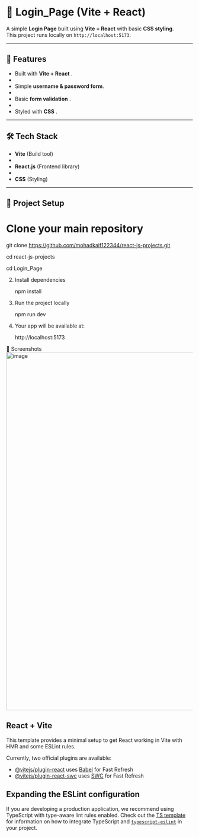 # 🔐 Login_Page (Vite + React)

A simple **Login Page** built using **Vite + React** with basic **CSS styling**.  
This project runs locally on `http://localhost:5173`.

---

## 🚀 Features

- Built with **Vite + React** .
- 
- Simple **username & password form**.
- 
- Basic **form validation** .
- 
- Styled with **CSS** .


---

## 🛠️ Tech Stack

- **Vite** (Build tool)
- 
- **React.js** (Frontend library)
- 
- **CSS** (Styling)

---

## 📂 Project Setup

# Clone your main repository
git clone https://github.com/mohadkaif122344/react-js-projects.git

cd react-js-projects


cd Login_Page


2. Install dependencies

   npm install


3. Run the project locally

    npm run dev


4. Your app will be available at:

   http://localhost:5173   

📸 Screenshots
<img width="1884" height="964" alt="image" src="https://github.com/user-attachments/assets/2c395577-7f78-4b01-ba1d-5b9d7ebaf2a3" />








## React + Vite

This template provides a minimal setup to get React working in Vite with HMR and some ESLint rules.

Currently, two official plugins are available:

- [@vitejs/plugin-react](https://github.com/vitejs/vite-plugin-react/blob/main/packages/plugin-react) uses [Babel](https://babeljs.io/) for Fast Refresh
- [@vitejs/plugin-react-swc](https://github.com/vitejs/vite-plugin-react/blob/main/packages/plugin-react-swc) uses [SWC](https://swc.rs/) for Fast Refresh

## Expanding the ESLint configuration

If you are developing a production application, we recommend using TypeScript with type-aware lint rules enabled. Check out the [TS template](https://github.com/vitejs/vite/tree/main/packages/create-vite/template-react-ts) for information on how to integrate TypeScript and [`typescript-eslint`](https://typescript-eslint.io) in your project.
